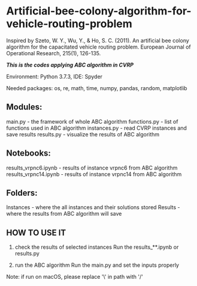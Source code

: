 # Artificial-bee-colony-algorithm-for-vehicle-routing-problem
Inspired by Szeto, W. Y., Wu, Y., &amp; Ho, S. C. (2011). An artificial bee colony algorithm for the capacitated vehicle routing problem. European Journal of Operational Research, 215(1), 126-135.

***This is the codes applying ABC algorithm in CVRP***

Environment: Python 3.7.3, IDE: Spyder

Needed packages: os, re, math, time, numpy, pandas, random, matplotlib

## Modules:
main.py - the framework of whole ABC algorithm
functions.py - list of functions used in ABC algorithm
instances.py - read CVRP instances and save results
results.py - visualize the results of ABC algorithm

## Notebooks:
results_vrpnc6.ipynb - results of instance vrpnc6 from ABC algorithm
results_vrpnc14.ipynb - results of instance vrpnc14 from ABC algorithm

## Folders:
Instances - where the all instances and their solutions stored
Results - where the results from ABC algorithm will save

## HOW TO USE IT
1. check the results of selected instances
Run the results_**.ipynb or results.py

2. run the ABC algorithm
Run the main.py and set the inputs properly

Note: if run on macOS, please replace '\\' in path with '/'
